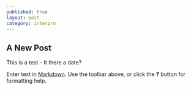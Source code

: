 ```yaml
---
published: true
layout: post
category: interpro
---
```

## A New Post

This is a test - It there a date?

Enter text in [Markdown](http://daringfireball.net/projects/markdown/). Use the toolbar above, or click the **?** button for formatting help.
